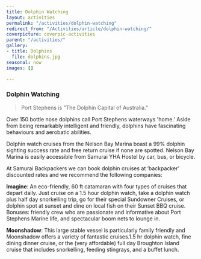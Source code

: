 ```yaml
---
title: Dolphin Watching
layout: activities
permalink: "/activities/dolphin-watching"
redirect_from: "/Activities/article/dolphin-watching/"
coverpicture: coverpic-activities
parent: "/activities/"
gallery:
- title: Dolphins
  file: dolphins.jpg
seasonal: now
images: []

---
```

### Dolphin Watching

> Port Stephens is "The Dolphin Capital of Australia."

Over 150 bottle nose dolphins call Port Stephens waterways 'home.' Aside from being remarkably intelligent and friendly, dolphins have fascinating behaviours and aerobatic abilities.

Dolphin watch cruises from the Nelson Bay Marina boast a 99% dolphin sighting success rate and free return cruise if none are spotted. Nelson Bay Marina is easily accessible from Samurai YHA Hostel by car, bus, or bicycle.

At Samurai Backpackers we can book dolphin cruises at ‘backpacker’ discounted rates and we recommend the following companies:

**Imagine**: An eco-friendly, 60 ft catamaran with four types of cruises that depart daily. Just cruise on a 1.5 hour dolphin watch, take a dolphin watch plus half day snorkelling trip, go for their special Sundowner Cruises, or dolphin spot at sunset and dine on local fish on their Sunset BBQ cruise. Bonuses: friendly crew who are passionate and informative about Port Stephens Marine life, and spectacular boom nets to lounge in.

**Moonshadow**: This large stable vessel is particularly family friendly and Moonshadow offers a variety of fantastic cruises.1.5 hr dolphin watch, fine dining dinner cruise, or the (very affordable) full day Broughton Island cruise that includes snorkelling, feeding stingrays, and a buffet lunch.